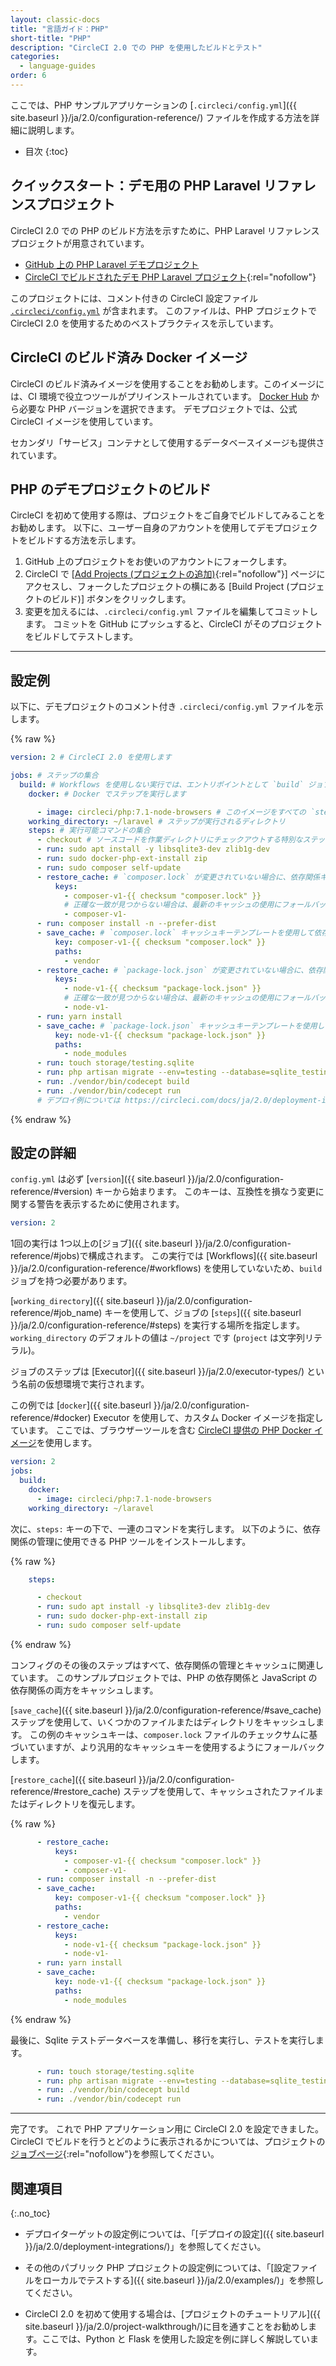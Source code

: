 ```yaml
---
layout: classic-docs
title: "言語ガイド：PHP"
short-title: "PHP"
description: "CircleCI 2.0 での PHP を使用したビルドとテスト"
categories:
  - language-guides
order: 6
---
```


ここでは、PHP サンプルアプリケーションの [`.circleci/config.yml`]({{ site.baseurl }}/ja/2.0/configuration-reference/) ファイルを作成する方法を詳細に説明します。

- 目次
{:toc}

## クイックスタート：デモ用の PHP Laravel リファレンスプロジェクト

CircleCI 2.0 での PHP のビルド方法を示すために、PHP Laravel リファレンスプロジェクトが用意されています。

- <a href="https://github.com/CircleCI-Public/circleci-demo-php-laravel" target="_blank">GitHub 上の PHP Laravel デモプロジェクト</a>
- [CircleCI でビルドされたデモ PHP Laravel プロジェクト](https://circleci.com/gh/CircleCI-Public/circleci-demo-php-laravel){:rel="nofollow"}

このプロジェクトには、コメント付きの CircleCI 設定ファイル <a href="https://github.com/CircleCI-Public/circleci-demo-php-laravel/blob/circleci-2.0/.circleci/config.yml" target="_blank"><code>.circleci/config.yml</code></a> が含まれます。 このファイルは、PHP プロジェクトで CircleCI 2.0 を使用するためのベストプラクティスを示しています。

## CircleCI のビルド済み Docker イメージ

CircleCI のビルド済みイメージを使用することをお勧めします。このイメージには、CI 環境で役立つツールがプリインストールされています。 [Docker Hub](https://hub.docker.com/r/circleci/php/) から必要な PHP バージョンを選択できます。 デモプロジェクトでは、公式 CircleCI イメージを使用しています。

セカンダリ「サービス」コンテナとして使用するデータベースイメージも提供されています。

## PHP のデモプロジェクトのビルド

CircleCI を初めて使用する際は、プロジェクトをご自身でビルドしてみることをお勧めします。 以下に、ユーザー自身のアカウントを使用してデモプロジェクトをビルドする方法を示します。

1. GitHub 上のプロジェクトをお使いのアカウントにフォークします。
2. CircleCI で [[Add Projects (プロジェクトの追加)](https://circleci.com/add-projects){:rel="nofollow"}] ページにアクセスし、フォークしたプロジェクトの横にある [Build Project (プロジェクトのビルド)] ボタンをクリックします。
3. 変更を加えるには、`.circleci/config.yml` ファイルを編集してコミットします。 コミットを GitHub にプッシュすると、CircleCI がそのプロジェクトをビルドしてテストします。

* * *

## 設定例

以下に、デモプロジェクトのコメント付き `.circleci/config.yml` ファイルを示します。

{% raw %}

```yaml
version: 2 # CircleCI 2.0 を使用します

jobs: # ステップの集合
  build: # Workflows を使用しない実行では、エントリポイントとして `build` ジョブが必要
    docker: # Docker でステップを実行します

      - image: circleci/php:7.1-node-browsers # このイメージをすべての `steps` が実行されるプライマリコンテナとして使用します
    working_directory: ~/laravel # ステップが実行されるディレクトリ
    steps: # 実行可能コマンドの集合
      - checkout # ソースコードを作業ディレクトリにチェックアウトする特別なステップ
      - run: sudo apt install -y libsqlite3-dev zlib1g-dev
      - run: sudo docker-php-ext-install zip
      - run: sudo composer self-update
      - restore_cache: # `composer.lock` が変更されていない場合に、依存関係キャッシュを復元する特別なステップ
          keys:
            - composer-v1-{{ checksum "composer.lock" }}
            # 正確な一致が見つからない場合は、最新のキャッシュの使用にフォールバックします (https://circleci.com/docs/ja/2.0/caching/ を参照)
            - composer-v1-
      - run: composer install -n --prefer-dist
      - save_cache: # `composer.lock` キャッシュキーテンプレートを使用して依存関係キャッシュを保存する特別なステップ
          key: composer-v1-{{ checksum "composer.lock" }}
          paths:
            - vendor
      - restore_cache: # `package-lock.json` が変更されていない場合に、依存関係キャッシュを復元する特別なステップ
          keys:
            - node-v1-{{ checksum "package-lock.json" }}
            # 正確な一致が見つからない場合は、最新のキャッシュの使用にフォールバックします (https://circleci.com/docs/ja/2.0/caching/ を参照)
            - node-v1-
      - run: yarn install
      - save_cache: # `package-lock.json` キャッシュキーテンプレートを使用して依存関係キャッシュを保存する特別なステップ
          key: node-v1-{{ checksum "package-lock.json" }}
          paths:
            - node_modules
      - run: touch storage/testing.sqlite
      - run: php artisan migrate --env=testing --database=sqlite_testing --force
      - run: ./vendor/bin/codecept build
      - run: ./vendor/bin/codecept run
      # デプロイ例については https://circleci.com/docs/ja/2.0/deployment-integrations/ を参照してください
```

{% endraw %}

## 設定の詳細

`config.yml` は必ず [`version`]({{ site.baseurl }}/ja/2.0/configuration-reference/#version) キーから始まります。 このキーは、互換性を損なう変更に関する警告を表示するために使用されます。

```yaml
version: 2
```

1回の実行は 1つ以上の[ジョブ]({{ site.baseurl }}/ja/2.0/configuration-reference/#jobs)で構成されます。 この実行では [Workflows]({{ site.baseurl }}/ja/2.0/configuration-reference/#workflows) を使用していないため、`build` ジョブを持つ必要があります。

[`working_directory`]({{ site.baseurl }}/ja/2.0/configuration-reference/#job_name) キーを使用して、ジョブの [`steps`]({{ site.baseurl }}/ja/2.0/configuration-reference/#steps) を実行する場所を指定します。 `working_directory` のデフォルトの値は `~/project` です (`project` は文字列リテラル)。

ジョブのステップは [Executor]({{ site.baseurl }}/ja/2.0/executor-types/) という名前の仮想環境で実行されます。

この例では [`docker`]({{ site.baseurl }}/ja/2.0/configuration-reference/#docker) Executor を使用して、カスタム Docker イメージを指定しています。 ここでは、ブラウザーツールを含む [CircleCI 提供の PHP Docker イメージ](https://circleci.com/docs/ja/2.0/circleci-images/#php)を使用します。

```yaml
version: 2
jobs:
  build:
    docker:
      - image: circleci/php:7.1-node-browsers
    working_directory: ~/laravel
```

次に、`steps:` キーの下で、一連のコマンドを実行します。 以下のように、依存関係の管理に使用できる PHP ツールをインストールします。

{% raw %}

```yaml
    steps:

      - checkout
      - run: sudo apt install -y libsqlite3-dev zlib1g-dev
      - run: sudo docker-php-ext-install zip
      - run: sudo composer self-update
```

{% endraw %}

コンフィグのその後のステップはすべて、依存関係の管理とキャッシュに関連しています。 このサンプルプロジェクトでは、PHP の依存関係と JavaScript の依存関係の両方をキャッシュします。

[`save_cache`]({{ site.baseurl }}/ja/2.0/configuration-reference/#save_cache) ステップを使用して、いくつかのファイルまたはディレクトリをキャッシュします。 この例のキャッシュキーは、`composer.lock` ファイルのチェックサムに基づいていますが、より汎用的なキャッシュキーを使用するようにフォールバックします。

[`restore_cache`]({{ site.baseurl }}/ja/2.0/configuration-reference/#restore_cache) ステップを使用して、キャッシュされたファイルまたはディレクトリを復元します。

{% raw %}

```yaml
      - restore_cache:
          keys:
            - composer-v1-{{ checksum "composer.lock" }}
            - composer-v1-
      - run: composer install -n --prefer-dist
      - save_cache:
          key: composer-v1-{{ checksum "composer.lock" }}
          paths:
            - vendor
      - restore_cache:
          keys:
            - node-v1-{{ checksum "package-lock.json" }}
            - node-v1-
      - run: yarn install
      - save_cache:
          key: node-v1-{{ checksum "package-lock.json" }}
          paths:
            - node_modules
```

{% endraw %}

最後に、Sqlite テストデータベースを準備し、移行を実行し、テストを実行します。

```yaml
      - run: touch storage/testing.sqlite
      - run: php artisan migrate --env=testing --database=sqlite_testing --force
      - run: ./vendor/bin/codecept build
      - run: ./vendor/bin/codecept run
```

* * *

完了です。 これで PHP アプリケーション用に CircleCI 2.0 を設定できました。CircleCI でビルドを行うとどのように表示されるかについては、プロジェクトの[ジョブページ](https://circleci.com/gh/CircleCI-Public/circleci-demo-php-laravel){:rel="nofollow"}を参照してください。

## 関連項目

{:.no_toc}

- デプロイターゲットの設定例については、「[デプロイの設定]({{ site.baseurl }}/ja/2.0/deployment-integrations/)」を参照してください。

- その他のパブリック PHP プロジェクトの設定例については、「[設定ファイルをローカルでテストする]({{ site.baseurl }}/ja/2.0/examples/)」を参照してください。

- CircleCI 2.0 を初めて使用する場合は、[プロジェクトのチュートリアル]({{ site.baseurl }}/ja/2.0/project-walkthrough/)に目を通すことをお勧めします。ここでは、Python と Flask を使用した設定を例に詳しく解説しています。
